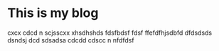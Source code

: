 # This is my blog
cxcx cdcd n scjsscxx xhsdhshds fdsfbdsf  fdsf ffefdfhjsdbfd dfdsdsds dsndsj dcd sdsadsa cdcdd cdscc n nfdfdsf 